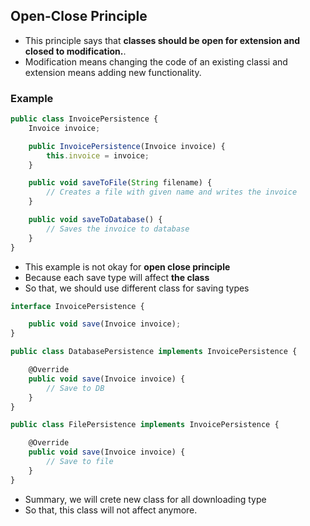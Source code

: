 ## Open-Close Principle

- This principle says that **classes should be open for extension and closed to modification.**.
- Modification means changing the code of an existing classi and extension means adding new functionality.

### Example

```ts
public class InvoicePersistence {
    Invoice invoice;

    public InvoicePersistence(Invoice invoice) {
        this.invoice = invoice;
    }

    public void saveToFile(String filename) {
        // Creates a file with given name and writes the invoice
    }

    public void saveToDatabase() {
        // Saves the invoice to database
    }
}
```

- This example is not okay for **open close principle**
- Because each save type will affect **the class**
- So that, we should use different class for saving types

```ts
interface InvoicePersistence {

    public void save(Invoice invoice);
}

public class DatabasePersistence implements InvoicePersistence {

    @Override
    public void save(Invoice invoice) {
        // Save to DB
    }
}

public class FilePersistence implements InvoicePersistence {

    @Override
    public void save(Invoice invoice) {
        // Save to file
    }
}
```

- Summary, we will crete new class for all downloading type
- So that, this class will not affect anymore.
